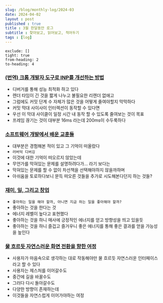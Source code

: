 ```yaml
---
slug: /blog/monthly-log/2024-03
date: 2024-04-02
layout : post
published : true
title : 3월 한달동안 로그
subtitle : 찾아보고, 읽어보고, 적어두기
tags : [log]
---
```

```toc
exclude: []
tight: true
from-heading: 2
to-heading: 4
```

### [(번역) 크롬 개발자 도구로 INP를 개선하는 방법](https://emewjin.github.io/chrome-dev-tool-inp-performance)
- 디버거를 통해 성능 최적화 하고 있다
- 렌더 타임이 긴 것을 짧게 나누고 불필요한 리렌더 없애고
- 그럼에도 커밋 단계 수 자체가 많은 것을 어떻게 줄여야할지 막막하다
- 커밋 막대 사이사이 인터렉션이 동작할 수 있다면
- 우선 이 막대 사이클이 일정 시간 내 동작 할 수 있도록 줄여보는 것이 목표
- 프레임 끊기는 것이 대부분 16ms 라는데 200ms이 수두룩하다

### [소프트웨어 개발에서 배운 교훈들](https://news.hada.io/topic?id=13641)
- 대부분은 경험해본 적이 있고 그 기억이 떠올랐다
- `러버덕 디버깅`
- 이것에 대한 기억이 떠오르지 않았는데
- 무언가를 막혀있는 문제를 설명하려다가... 라기 보다는
- 막혀있는 문제를 할 수 없이 차선책을 선택해야하지 않을까하며
- 아쉬움을 토로하다보니 문득 떠오른 것들을 추가로 시도해본다던지 하는 것들?

### [재미, 일, 그리고 창업](https://www.thestartupbible.com/2024/03/why-founders-can-love-what-they-do-and-do-what-they-love.html)
- `좋아하는 일을 해야 할까, 아니면 지금 하는 일을 좋아해야 할까?`
- 좋아하는 것을 한다는 것
- 에너지 레벨이 높다고 표현했다
- 좋아하는 것을 하니 매사에 긍정적인 에너지를 얻고 방향성을 띄고 있을듯
- 좋아하는 것을 하니 즐겁고 즐거우니 좋은 에너지를 통해 좋은 결과를 얻을 가능성을 높인다

### [물 흐르듯 자연스러운 화면 전환을 향한 여정](https://techblog.lycorp.co.jp/ko/make-seamless-screen-transition-in-line-ios-app)
- 사용자가 마음속으로 생각하는 대로 작동해야만 물 흐르듯 자연스러운 인터페이스라고 할 수 있다
- 사용자는 제스처를 이어갈수도
- 중간에 길을 바꿀수도
- 그러다 다시 돌아갈수도
- 다양한 방향이 존재하는데
- 이것들을 자연스럽게 이어가야하는 여정